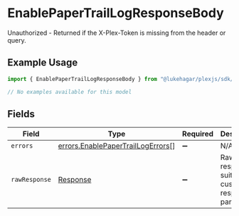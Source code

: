 # EnablePaperTrailLogResponseBody

Unauthorized - Returned if the X-Plex-Token is missing from the header or query.

## Example Usage

```typescript
import { EnablePaperTrailLogResponseBody } from "@lukehagar/plexjs/sdk/models/errors";

// No examples available for this model
```

## Fields

| Field                                                                                         | Type                                                                                          | Required                                                                                      | Description                                                                                   |
| --------------------------------------------------------------------------------------------- | --------------------------------------------------------------------------------------------- | --------------------------------------------------------------------------------------------- | --------------------------------------------------------------------------------------------- |
| `errors`                                                                                      | [errors.EnablePaperTrailLogErrors](../../../sdk/models/errors/enablepapertraillogerrors.md)[] | :heavy_minus_sign:                                                                            | N/A                                                                                           |
| `rawResponse`                                                                                 | [Response](https://developer.mozilla.org/en-US/docs/Web/API/Response)                         | :heavy_minus_sign:                                                                            | Raw HTTP response; suitable for custom response parsing                                       |
